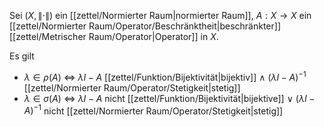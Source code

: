 Sei $(X, \| \cdot \|)$ ein [[zettel/Normierter Raum|normierter Raum]], $A : X \to X$ ein [[zettel/Normierter Raum/Operator/Beschränktheit|beschränkter]] [[zettel/Metrischer Raum/Operator|Operator]] in $X$.

Es gilt
- $\lambda \in \rho(A)$ $\iff$ $\lambda I - A$ [[zettel/Funktion/Bijektivität|bijektiv]] $\land$ $(\lambda I - A)^{-1}$ [[zettel/Normierter Raum/Operator/Stetigkeit|stetig]]
- $\lambda \in \sigma(A)$ $\iff$ $\lambda I - A$ nicht [[zettel/Funktion/Bijektivität|bijektive]] $\lor$ $(\lambda I - A)^{-1}$ nicht [[zettel/Normierter Raum/Operator/Stetigkeit|stetig]]